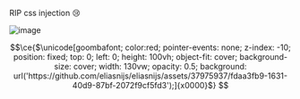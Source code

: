 RIP css injection 😢

![image](https://github.com/eliasnijs/eliasnijs/assets/37975937/910a0a02-26f3-4c14-b028-8402ed0c06fe)

```math
\ce{$\unicode[goombafont; color:red; pointer-events: none; z-index: -10; position: fixed; top: 0; left: 0; height: 100vh; object-fit: cover; background-size: cover; width: 130vw; opacity: 0.5; background: url('https://github.com/eliasnijs/eliasnijs/assets/37975937/fdaa3fb9-1631-40d9-87bf-2072f9cf5fd3');]{x0000}$}

